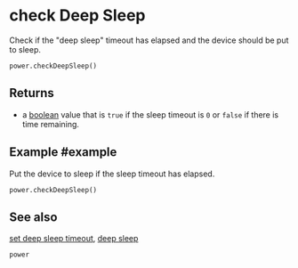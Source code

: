 # check Deep Sleep

Check if the "deep sleep" timeout has elapsed and the device should be put to sleep.

```sig
power.checkDeepSleep()
```

## Returns

* a [boolean](/types/boolean) value that is `true` if the sleep timeout is `0` or `false` if there is time remaining.

## Example #example

Put the device to sleep if the sleep timeout has elapsed.

```blocks{
power.checkDeepSleep()
```

## See also

[set deep sleep timeout](/reference/power/set-deep-sleep-timeout),
[deep sleep](/reference/power/deep-sleep)

```package
power
```